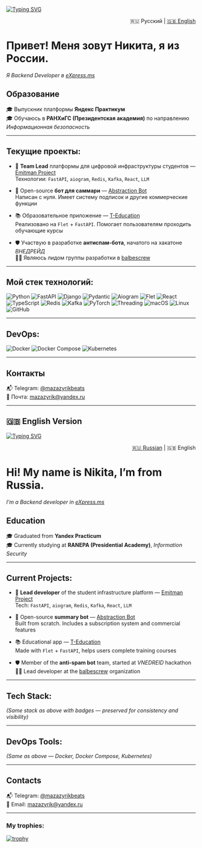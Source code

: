 [![Typing SVG](https://readme-typing-svg.demolab.com/?lines=Привет+👋;Я+Backend+разработчик)](https://git.io/typing-svg)

<p align="right">
🇷🇺 Русский | <a href="#english-version">🇬🇧 English</a>
</p>

# Привет! Меня зовут Никита, я из России.
*Я Backend Developer в [eXpress.ms](https://express.ms/)*

## Образование

🎓 Выпускник платформы **Яндекс Практикум**  
🎓 Обучаюсь в **РАНХиГС (Президентская академия)** по направлению *Информационная безопасность*

----

## Текущие проекты:

- 🚀 **Team Lead** платформы для цифровой инфраструктуры студентов — [Emitman Project](https://github.com/mazazyrik/emitman_project)  
  Технологии: `FastAPI`, `aiogram`, `Redis`, `Kafka`, `React`, `LLM`

- 🤖 Open-source **бот для саммари** — [Abstraction Bot](https://github.com/mazazyrik/abstraction-bot)  
  Написан с нуля. Имеет систему подписок и другие коммерческие функции

- 📚 Образовательное приложение — [T-Education](https://github.com/mazazyrik/t-education)  
  Реализовано на `Flet` + `FastAPI`. Помогает пользователям проходить обучающие курсы

- 🛡 Участвую в разработке **антиспам-бота**, начатого на хакатоне *ВНЕДРЕЙД*  
  👨‍💻 Являюсь лидом группы разработки в [balbescrew](https://github.com/balbescrew)

----

## Мой стек технологий:

![Python](https://img.shields.io/badge/python-3670A0?style=for-the-badge&logo=python&logoColor=ffdd54)
![FastAPI](https://img.shields.io/badge/FastAPI-005571?style=for-the-badge&logo=fastapi)
![Django](https://img.shields.io/badge/django-%23092E20.svg?style=for-the-badge&logo=django&logoColor=white)
![Pydantic](https://img.shields.io/badge/pydantic-061A40?style=for-the-badge)
![Aiogram](https://img.shields.io/badge/aiogram-blue?style=for-the-badge)
![Flet](https://img.shields.io/badge/flet-3178C6?style=for-the-badge)
![React](https://img.shields.io/badge/react-20232a?style=for-the-badge&logo=react&logoColor=61dafb)
![TypeScript](https://img.shields.io/badge/typescript-007acc?style=for-the-badge&logo=typescript&logoColor=white)
![Redis](https://img.shields.io/badge/redis-%23DD0031.svg?style=for-the-badge&logo=redis&logoColor=white)
![Kafka](https://img.shields.io/badge/kafka-231F20?style=for-the-badge&logo=apachekafka&logoColor=white)
![PyTorch](https://img.shields.io/badge/pytorch-EE4C2C?style=for-the-badge&logo=pytorch&logoColor=white)
![Threading](https://img.shields.io/badge/threading-%23000000?style=for-the-badge)
![macOS](https://img.shields.io/badge/mac%20os-000000?style=for-the-badge&logo=macos&logoColor=F0F0F0)
![Linux](https://img.shields.io/badge/Linux-FCC624?style=for-the-badge&logo=linux&logoColor=black)
![GitHub](https://img.shields.io/badge/github-%23121011.svg?style=for-the-badge&logo=github&logoColor=white)

----

## DevOps:

![Docker](https://img.shields.io/badge/docker-2496ED?style=for-the-badge&logo=docker&logoColor=white)
![Docker Compose](https://img.shields.io/badge/docker--compose-000000?style=for-the-badge&logo=docker&logoColor=white)
![Kubernetes](https://img.shields.io/badge/kubernetes-326CE5?style=for-the-badge&logo=kubernetes&logoColor=white)

----

## Контакты

📬 Telegram: [@mazazyrikbeats](https://t.me/mazazyrikbeats)  
📧 Почта: [mazazyrik@yandex.ru](mailto:mazazyrik@yandex.ru)

---

## <a id="english-version"></a>🇬🇧 English Version

[![Typing SVG](https://readme-typing-svg.demolab.com/?lines=Hi+there+👋;I+am+Backend+Developer)](https://git.io/typing-svg)

<p align="right">
<a href="#русский-язык">🇷🇺 Russian</a> | 🇬🇧 English
</p>

# Hi! My name is Nikita, I’m from Russia.
*I’m a Backend developer in [eXpress.ms](https://express.ms/)*

## Education

🎓 Graduated from **Yandex Practicum**  
🎓 Currently studying at **RANEPA (Presidential Academy)**, *Information Security*

----

## Current Projects:

- 🚀 **Lead developer** of the student infrastructure platform — [Emitman Project](https://github.com/mazazyrik/emitman_project)  
  Tech: `FastAPI`, `aiogram`, `Redis`, `Kafka`, `React`, `LLM`

- 🤖 Open-source **summary bot** — [Abstraction Bot](https://github.com/mazazyrik/abstraction-bot)  
  Built from scratch. Includes a subscription system and commercial features

- 📚 Educational app — [T-Education](https://github.com/mazazyrik/t-education)  
  Made with `Flet` + `FastAPI`, helps users complete training courses

- 🛡 Member of the **anti-spam bot** team, started at *VNEDREID* hackathon  
  👨‍💻 Lead developer at the [balbescrew](https://github.com/balbescrew) organization

----

## Tech Stack:

*(Same stack as above with badges — preserved for consistency and visibility)*

----

## DevOps Tools:

*(Same as above — Docker, Docker Compose, Kubernetes)*

----

## Contacts

📬 Telegram: [@mazazyrikbeats](https://t.me/mazazyrikbeats)  
📧 Email: [mazazyrik@yandex.ru](mailto:mazazyrik@yandex.ru)

----

### My trophies:

[![trophy](https://github-profile-trophy.vercel.app/?username=mazazyrik&theme=darkhub)](https://github.com/ryo-ma/github-profile-trophy)
